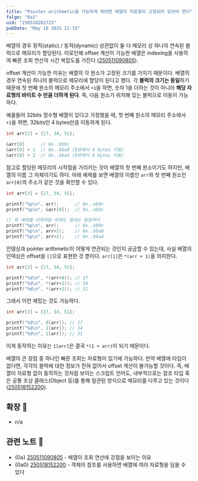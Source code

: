 ```yaml
---
title: "Pointer arithmetic을 가능하게 하려면 배열의 자료형이 고정되어 있어야 한다"
folge: "0a1"
uid: "250518202725"
pubDate: "May 18 2025 21:15"
---
```



배열의 경우 정적(static) / 동적(dynamic) 상관없이 둘 다 메모리 상 하나의 연속된 블럭으로 메모리가 할당된다. 이로인해 offset 계산이 가능한 배열은 indexing을 사용하여 빠른 조회 연산의 시간 복잡도를 가진다 ([250511090805](/note/250511090805)).

offset 계산이 가능한 이유는 배열의 각 원소가 고정된 크기를 가지기 때문이다. 배열의 경우 연속된 하나의 블럭으로 메모리에 할당이 된다고 했다. 각 **블럭의 크기는 동일**하기 때문에 첫 번째 원소의 메모리 주소에서 `+1`을 하면, 숫자 1을 더하는 것이 아니라 **해당 자료형의 바이트 수 만큼 더하게 된다**. 즉, 다음 원소가 위치해 있는 블럭으로 이동이 가능하다.

예를들어 32bits 정수형 배열이 있다고 가정했을 때, 첫 번째 원소의 메모리 주소에서 `+1`을 하면, 32bits인 4 bytes만큼 이동하게 된다.
```c
int arr[3] = {17, 34, 51};

&arr[0]      // 0x..bb9c
&arr[0] + 1  // 0x..bba0 (0번에서 4 bytes 이동)
&arr[0] + 2  // 0x..bba4 (0번에서 8 bytes 이동)
```

참고로 할당된 메모리의 시작점을 가리키는 것이 배열의 첫 번째 원소이기도 하지만, 배열의 이름 그 자체이기도 하다. 아래 예제를 보면 배열의 이름인 `arr`와 첫 번째 원소인 `arr[0]`의 주소가 같은 것을 확인할 수 있다.
```c
int arr[3] = {17, 34, 51};

printf("%p\n", arr);      // 0x..eb9c
printf("%p\n", &arr[0]);  // 0x..eb9c

// 위 예제를 아래처럼 바꿔도 결과는 동일하다
printf("%p\n", arr);      // 0x..bb9c
printf("%p\n", arr+1);    // 0x..bba0
printf("%p\n", arr+2);    // 0x..bba4
```

인뎅싱과 pointer arithmetic이 어떻게 연관되는 것인지 궁금할 수 있는데, 사실 배열의 인덱싱은 offset을 `[]`으로 표현한 것 뿐이다. `arr[1]`은 `*(arr + 1)`을 의미한다.

```c
int arr[3] = {17, 34, 51};

printf("%d\n", *(arr+0)); // 17
printf("%d\n", *(arr+1)); // 34
printf("%d\n", *(arr+2)); // 51
```

그래서 이런 재밌는 것도 가능하다.
```c
int arr[3] = {17, 34, 51};

printf("%d\n", 0[arr]); // 17
printf("%d\n", 1[arr]); // 34
printf("%d\n", 2[arr]); // 51
```
이게 동작하는 이유는 `1[arr]`은 결국 `*(1 + arr)`이 되기 때문이다.

배열의 큰 장점 중 하나인 빠른 조회는 자료형이 있기에 가능하다. 만약 배열에 타입이 없다면, 각각의 블럭에 대한 정보가 전혀 없어서 offset 계산이 불가능할 것이다. 즉, 배열이 자료형 없이 동작하는 것처럼 보이는 스크립트 언어도, 내부적으로는 참조 타입 혹은 공통 조상 클래스(Object 등)를 통해 일관된 방식으로 메모리를 다루고 있는 것이다 ([250518152200](/note/250518152200)). 


## 확장 🌱
- n/a

## 관련 노트 📘
- {0a} [250511090805](/note/250511090805) - 배열이 조회 연산에 강점을 보이는 이유
- {0a0} [250518152200](/note/250518152200) - 객체의 참조를 사용하면 배열에 여러 자료형을 담을 수 있다
